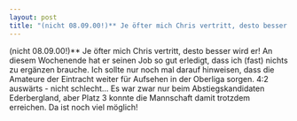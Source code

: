 ```yaml
---
layout: post
title: "(nicht 08.09.00!)** Je öfter mich Chris vertritt, desto besser wird er!"
---
```


(nicht 08.09.00!)** Je öfter mich Chris vertritt, desto besser wird er! An diesem Wochenende hat er seinen Job so gut erledigt, dass ich (fast) nichts zu ergänzen brauche. Ich sollte nur noch mal darauf hinweisen, dass die Amateure der Eintracht weiter für Aufsehen in der Oberliga sorgen. 4:2 auswärts - nicht schlecht... Es war zwar nur beim Abstiegskandidaten Ederbergland, aber Platz 3 konnte die Mannschaft damit trotzdem erreichen. Da ist noch viel möglich!
